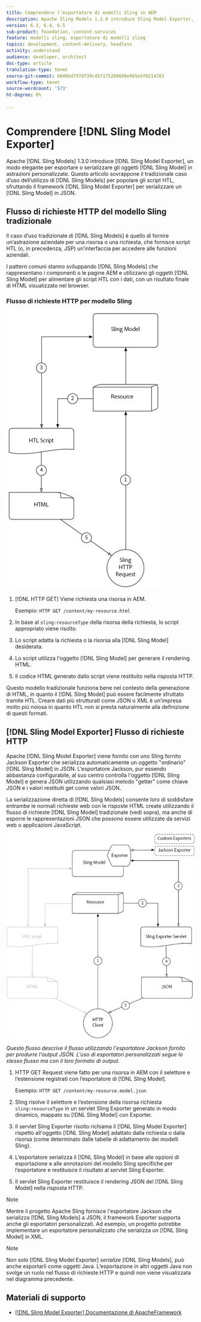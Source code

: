 ```yaml
---
title: Comprendere l’esportatore di modelli Sling in AEM
description: Apache Sling Models 1.3.0 introduce Sling Model Exporter, un modo elegante per esportare o serializzare gli oggetti Sling Model in astrazioni personalizzate. Questo articolo sovrappone il tradizionale caso d’uso dell’utilizzo di modelli Sling per popolare gli script HTL, con l’utilizzo del framework Sling Model Exporter per serializzare un modello Sling in JSON.
version: 6.3, 6.4, 6.5
sub-product: foundation, content-services
feature: modelli sling, esportatore di modelli sling
topics: development, content-delivery, headless
activity: understand
audience: developer, architect
doc-type: article
translation-type: tm+mt
source-git-commit: b040bdf97df39c45f175288608e965e5f0214703
workflow-type: tm+mt
source-wordcount: '573'
ht-degree: 0%

---
```



# Comprendere [!DNL Sling Model Exporter]

Apache [!DNL Sling Models] 1.3.0 introduce [!DNL Sling Model Exporter], un modo elegante per esportare o serializzare gli oggetti [!DNL Sling Model] in astrazioni personalizzate. Questo articolo sovrappone il tradizionale caso d’uso dell’utilizzo di [!DNL Sling Models] per popolare gli script HTL, sfruttando il framework [!DNL Sling Model Exporter] per serializzare un [!DNL Sling Model] in JSON.

## Flusso di richieste HTTP del modello Sling tradizionale

Il caso d’uso tradizionale di [!DNL Sling Models] è quello di fornire un’astrazione aziendale per una risorsa o una richiesta, che fornisce script HTL (o, in precedenza, JSP) un’interfaccia per accedere alle funzioni aziendali.

I pattern comuni stanno sviluppando [!DNL Sling Models] che rappresentano i componenti o le pagine AEM e utilizzano gli oggetti [!DNL Sling Model] per alimentare gli script HTL con i dati, con un risultato finale di HTML visualizzato nel browser.

### Flusso di richieste HTTP per modello Sling

![Flusso di richieste modello Sling](./assets/understand-sling-model-exporter/sling-model-request-flow.png)

1. [!DNL HTTP GET] Viene richiesta una risorsa in AEM.

   Esempio: `HTTP GET /content/my-resource.html`

1. In base al `sling:resourceType` della risorsa della richiesta, lo script appropriato viene risolto.

1. Lo script adatta la richiesta o la risorsa alla [!DNL Sling Model] desiderata.

1. Lo script utilizza l&#39;oggetto [!DNL Sling Model] per generare il rendering HTML.

1. Il codice HTML generato dallo script viene restituito nella risposta HTTP.

Questo modello tradizionale funziona bene nel contesto della generazione di HTML, in quanto il [!DNL Sling Model] può essere facilmente sfruttato tramite HTL. Creare dati più strutturati come JSON o XML è un’impresa molto più noiosa in quanto HTL non si presta naturalmente alla definizione di questi formati.

## [!DNL Sling Model Exporter] Flusso di richieste HTTP

Apache [!DNL Sling Model Exporter] viene fornito con uno Sling fornito Jackson Exporter che serializza automaticamente un oggetto &quot;ordinario&quot; [!DNL Sling Model] in JSON. L&#39;esportatore Jackson, pur essendo abbastanza configurabile, al suo centro controlla l&#39;oggetto [!DNL Sling Model] e genera JSON utilizzando qualsiasi metodo &quot;getter&quot; come chiave JSON e i valori restituiti get come valori JSON.

La serializzazione diretta di [!DNL Sling Models] consente loro di soddisfare entrambe le normali richieste web con le risposte HTML create utilizzando il flusso di richieste [!DNL Sling Model] tradizionale (vedi sopra), ma anche di esporre le rappresentazioni JSON che possono essere utilizzate da servizi web o applicazioni JavaScript.

![Flusso di richieste HTTP di Sling Model Exporter](./assets/understand-sling-model-exporter/sling-model-exporter-request-flow.png)

*Questo flusso descrive il flusso utilizzando l&#39;esportatore Jackson fornito per produrre l&#39;output JSON. L&#39;uso di esportatori personalizzati segue lo stesso flusso ma con il loro formato di output.*

1. HTTP GET Request viene fatto per una risorsa in AEM con il selettore e l’estensione registrati con l’esportatore di [!DNL Sling Model].

   Esempio: `HTTP GET /content/my-resource.model.json`

1. Sling risolve il selettore e l’estensione della risorsa richiesta `sling:resourceType` in un servlet Sling Exporter generato in modo dinamico, mappato su [!DNL Sling Model] con Exporter.
1. Il servlet Sling Exporter risolto richiama il [!DNL Sling Model Exporter] rispetto all&#39;oggetto [!DNL Sling Model] adattato dalla richiesta o dalla risorsa (come determinato dalle tabelle di adattamento dei modelli Sling).
1. L’esportatore serializza il [!DNL Sling Model] in base alle opzioni di esportazione e alle annotazioni del modello Sling specifiche per l’esportatore e restituisce il risultato al servlet Sling Exporter.
1. Il servlet Sling Exporter restituisce il rendering JSON del [!DNL Sling Model] nella risposta HTTP.

>[!NOTE]
>
>Mentre il progetto Apache Sling fornisce l&#39;esportatore Jackson che serializza [!DNL Sling Models] a JSON, il framework Exporter supporta anche gli esportatori personalizzati. Ad esempio, un progetto potrebbe implementare un esportatore personalizzato che serializza un [!DNL Sling Model] in XML.

>[!NOTE]
>
>Non solo [!DNL Sling Model Exporter] *serialize* [!DNL Sling Models], può anche esportarli come oggetti Java. L’esportazione in altri oggetti Java non svolge un ruolo nel flusso di richieste HTTP e quindi non viene visualizzata nel diagramma precedente.

## Materiali di supporto

* [ [!DNL Sling Model Exporter] Documentazione di ApacheFramework](https://sling.apache.org/documentation/bundles/models.html#exporter-framework-since-130)
